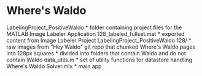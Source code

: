 # Where's Waldo

LabelingProject_PositiveWaldo 
     * folder containing project files for the MATLAB Image Labeler Application
128_labeled_fullset.mat 
     * exported content from Image Labeler Project LabelingProject_PositiveWaldo
128/
     * raw images from "Hey Waldo" git repo that chunked Where's Waldo pages into 128px squares
     * divided into folders that contain Waldo and do not contain Waldo
data_utils.m 
     * set of utility functions for datastore handling
Where's Waldo Solver.mlx 
     * main app